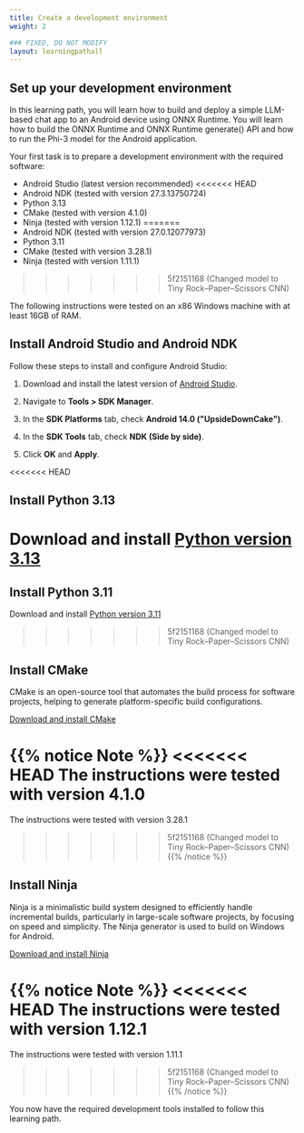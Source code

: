 ```yaml
---
title: Create a development environment
weight: 2

### FIXED, DO NOT MODIFY
layout: learningpathall
---
```


## Set up your development environment

In this learning path, you will learn how to build and deploy a simple LLM-based chat app to an Android device using ONNX Runtime. You will learn how to build the ONNX Runtime and ONNX Runtime generate() API and how to run the Phi-3 model for the Android application.

Your first task is to prepare a development environment with the required software:

- Android Studio (latest version recommended)
<<<<<<< HEAD
- Android NDK (tested with version 27.3.13750724)
- Python 3.13
- CMake (tested with version 4.1.0)
- Ninja (tested with version 1.12.1)
=======
- Android NDK (tested with version 27.0.12077973)
- Python 3.11
- CMake (tested with version 3.28.1)
- Ninja (tested with version 1.11.1)
>>>>>>> 5f2151168 (Changed model to Tiny Rock–Paper–Scissors CNN)

The following instructions were tested on an x86 Windows machine with at least 16GB of RAM.

## Install Android Studio and Android NDK

Follow these steps to install and configure Android Studio:

1. Download and install the latest version of [Android Studio](https://developer.android.com/studio/). 

2. Navigate to **Tools > SDK Manager**.

3. In the **SDK Platforms** tab, check **Android 14.0 ("UpsideDownCake")**.

4. In the **SDK Tools** tab, check **NDK (Side by side)**.

5. Click **OK** and **Apply**.

<<<<<<< HEAD
## Install Python 3.13

Download and install [Python version 3.13](https://www.python.org/downloads/release/python-3135/)
=======
## Install Python 3.11

Download and install [Python version 3.11](https://www.python.org/downloads/release/python-3110/)
>>>>>>> 5f2151168 (Changed model to Tiny Rock–Paper–Scissors CNN)

## Install CMake

CMake is an open-source tool that automates the build process for software projects, helping to generate platform-specific build configurations.

[Download and install CMake](https://cmake.org/download/)

{{% notice Note %}}
<<<<<<< HEAD
The instructions were tested with version 4.1.0
=======
The instructions were tested with version 3.28.1
>>>>>>> 5f2151168 (Changed model to Tiny Rock–Paper–Scissors CNN)
{{% /notice %}}

## Install Ninja

Ninja is a minimalistic build system designed to efficiently handle incremental builds, particularly in large-scale software projects, by focusing on speed and simplicity. The Ninja generator is used to build on Windows for Android.

[Download and install Ninja]( https://github.com/ninja-build/ninja/releases)

{{% notice Note %}}
<<<<<<< HEAD
The instructions were tested with version 1.12.1
=======
The instructions were tested with version 1.11.1
>>>>>>> 5f2151168 (Changed model to Tiny Rock–Paper–Scissors CNN)
{{% /notice %}}

You now have the required development tools installed to follow this learning path.
